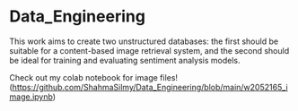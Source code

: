 # Data_Engineering
This work aims to create two unstructured databases: the first should be suitable for a content-based  image retrieval system, and the second should be ideal for training and evaluating sentiment analysis models. 

Check out my colab notebook for image files! (https://github.com/ShahmaSilmy/Data_Engineering/blob/main/w2052165_image.ipynb)
